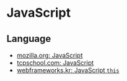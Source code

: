 # JavaScript

## Language

- [mozilla.org: JavaScript](https://developer.mozilla.org/ko/docs/Web/JavaScript)
- [tcpschool.com: JavaScript](http://tcpschool.com/javascript/intro)
- [webframeworks.kr: JavaScript `this`](http://webframeworks.kr/tutorials/translate/explanation-of-this-in-javascript-1/)


